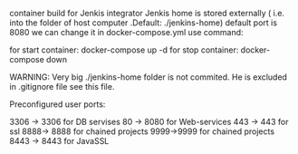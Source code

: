  container build for Jenkis integrator
Jenkis home is stored externally ( i.e. into the folder of host computer .Default: ./jenkins-home)
default port is 8080
we can change it in docker-compose.yml
use command: 

for start container:
  docker-compose up -d
for stop container:
  docker-compose down

WARNING:
Very big ./jenkins-home folder is not commited.
He is excluded in .gitignore file see this file. 

Preconfigured user ports:

3306 -> 3306 for DB servises
80 -> 8080 for Web-services
443 -> 443 for ssl
8888-> 8888 for chained projects
9999->9999 for chained projects
8443 -> 8443 for JavaSSL




